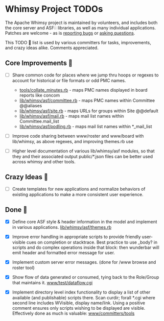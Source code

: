 # Whimsy Project TODOs

The Apache Whimsy project is maintained by volunteers, and includes both
the core server and ASF:: libraries, as well as many individual applications.
Patches are welcome - as is [reporting bugs](https://issues.apache.org/jira/browse/WHIMSY)
or [asking questions](https://lists.apache.org/list.html?dev@whimsical.apache.org).

This TODO :pencil: list is used by various committers for tasks, improvements,
and crazy ideas alike.  Comments appreciated.

## Core Improvements :round_pushpin:

- [ ] Share common code for places where we jump thru hoops or regexes
      to account for historical or file formats or odd PMC names.

    - [tools/collate_minutes.rb](tools/collate_minutes.rb) - maps PMC names displayed in board reports like concom
    - [lib/whimsy/asf/committee.rb](lib/whimsy/asf/committee.rb) - maps PMC names within Committee @@aliases
    - [lib/whimsy/asf/site.rb](lib/whimsy/asf/site.rb) - maps URLs for groups within Site @@default
    - [lib/whimsy/asf/mail.rb](lib/whimsy/asf/mail.rb) - maps mail list names within Committee.mail_list
    - [lib/whimsy/asf/podling.rb](lib/whimsy/asf/podling.rb) - maps mail list names within *_mail_list

- [ ] Improve code sharing between www/roster and www/board with lib/whimsy,
      as above regexes, and improving themes.rb use

- [ ] Higher level documentation of various lib/whimsy/asf modules, so that
      they and their associated output public/*.json files can be better
      used across whimsy and other tools.

## Crazy Ideas :tada:

- [ ] Create templates for new applications and normalize behaviors of
      existing applications to make a more consistent user experience.

## Done :checkered_flag:

- [x] Define core ASF style & header information in the model and
      implement in various applications.  [lib/whimsy/asf/themes.rb](lib/whimsy/asf/themes.rb)

- [x] Improve error handling in appropriate scripts to provide friendly
      user-visible cues on completion or stacktrace.  Best practice to use
      _body? in scripts and do complex operations inside that block:
      then wunderbar will emit header and formatted error message for user.

- [x] Implement custom server error messages. (done for /www browse and roster tool)

- [x] Show flow of data generated or consumed, tying back to the Role/Group that maintains it.
      [www/test/dataflow.cgi](https://whimsy.apache.org/test/dataflow.cgi)

- [x] Implement directory level index functionality to display a list
      of other available (and publishable) scripts there.
      Scan curdir; forall *.cgi where second line includes WVisible, display name/link.
      Using a positive comment ensures only scripts wishing to be displayed are visible.
      Effectively done as much is valuable: [www/committers/tools](https://whimsy.apache.org/committers/tools)
